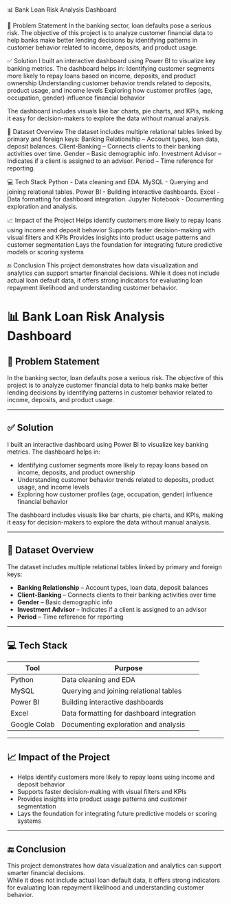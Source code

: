 📊 Bank Loan Risk Analysis Dashboard

📌 Problem Statement
In the banking sector, loan defaults pose a serious risk. The objective of this project is to analyze customer financial data to help banks make better lending decisions by identifying patterns in customer behavior related to income, deposits, and product usage.

✅ Solution
I built an interactive dashboard using Power BI to visualize key banking metrics. The dashboard helps in:
Identifying customer segments more likely to repay loans based on income, deposits, and product ownership
Understanding customer behavior trends related to deposits, product usage, and income levels
Exploring how customer profiles (age, occupation, gender) influence financial behavior

The dashboard includes visuals like bar charts, pie charts, and KPIs, making it easy for decision-makers to explore the data without manual analysis.

📂 Dataset Overview
The dataset includes multiple relational tables linked by primary and foreign keys:
Banking Relationship – Account types, loan data, deposit balances.
Client-Banking – Connects clients to their banking activities over time.
Gender – Basic demographic info.
Investment Advisor – Indicates if a client is assigned to an advisor.
Period – Time reference for reporting.

💻 Tech Stack
Python - Data cleaning and EDA.
MySQL -	Querying and joining relational tables.
Power BI -	Building interactive dashboards.
Excel -	Data formatting for dashboard integration.
Jupyter Notebook -	Documenting exploration and analysis.

📈 Impact of the Project
Helps identify customers more likely to repay loans using income and deposit behavior
Supports faster decision-making with visual filters and KPIs
Provides insights into product usage patterns and customer segmentation
Lays the foundation for integrating future predictive models or scoring systems

🔚 Conclusion
This project demonstrates how data visualization and analytics can support smarter financial decisions. While it does not include actual loan default data, it offers strong indicators for evaluating loan repayment likelihood and understanding customer behavior.        

# 📊 Bank Loan Risk Analysis Dashboard

## 📌 Problem Statement  
In the banking sector, loan defaults pose a serious risk. The objective of this project is to analyze customer financial data to help banks make better lending decisions by identifying patterns in customer behavior related to income, deposits, and product usage.

---

## ✅ Solution  
I built an interactive dashboard using Power BI to visualize key banking metrics. The dashboard helps in:

- Identifying customer segments more likely to repay loans based on income, deposits, and product ownership  
- Understanding customer behavior trends related to deposits, product usage, and income levels  
- Exploring how customer profiles (age, occupation, gender) influence financial behavior  

The dashboard includes visuals like bar charts, pie charts, and KPIs, making it easy for decision-makers to explore the data without manual analysis.

---

## 📂 Dataset Overview  
The dataset includes multiple relational tables linked by primary and foreign keys:

- **Banking Relationship** – Account types, loan data, deposit balances  
- **Client-Banking** – Connects clients to their banking activities over time  
- **Gender** – Basic demographic info  
- **Investment Advisor** – Indicates if a client is assigned to an advisor  
- **Period** – Time reference for reporting  

---

## 💻 Tech Stack  

| Tool             | Purpose                                  |
|------------------|-------------------------------------------|
| Python           | Data cleaning and EDA                     |
| MySQL            | Querying and joining relational tables    |
| Power BI         | Building interactive dashboards           |
| Excel            | Data formatting for dashboard integration |
| Google Colab     | Documenting exploration and analysis      |

---

## 📈 Impact of the Project  
- Helps identify customers more likely to repay loans using income and deposit behavior  
- Supports faster decision-making with visual filters and KPIs  
- Provides insights into product usage patterns and customer segmentation  
- Lays the foundation for integrating future predictive models or scoring systems  

---

## 🔚 Conclusion  
This project demonstrates how data visualization and analytics can support smarter financial decisions.  
While it does not include actual loan default data, it offers strong indicators for evaluating loan repayment likelihood and understanding customer behavior.

